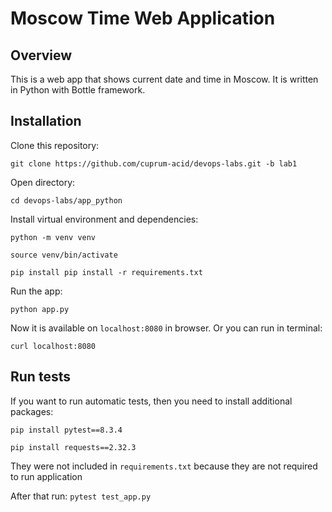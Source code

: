 # Moscow Time Web Application

## Overview

This is a web app that shows current date and time in Moscow. It is written in Python with Bottle framework.

## Installation

Clone this repository:

``` git clone https://github.com/cuprum-acid/devops-labs.git -b lab1 ```

Open directory:

``` cd devops-labs/app_python ```

Install virtual environment and dependencies:

``` python -m venv venv ```

``` source venv/bin/activate ```

``` pip install pip install -r requirements.txt ```

Run the app:

``` python app.py ```

Now it is available on `localhost:8080` in browser. Or you can run in terminal:

``` curl localhost:8080 ```

## Run tests

If you want to run automatic tests, then you need to install additional packages:

``` pip install pytest==8.3.4 ```

``` pip install requests==2.32.3 ```

They were not included in `requirements.txt` because they are not required to run application

After that run:
``` pytest test_app.py ```
